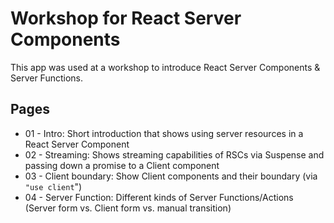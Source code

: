 # Workshop for React Server Components

This app was used at a workshop to introduce React Server Components & Server Functions.

## Pages

- 01 - Intro: Short introduction that shows using server resources in a React Server Component
- 02 - Streaming: Shows streaming capabilities of RSCs via Suspense and passing down a promise to a Client component
- 03 - Client boundary: Show Client components and their boundary (via `"use client`")
- 04 - Server Function: Different kinds of Server Functions/Actions (Server form vs. Client form vs. manual transition)

